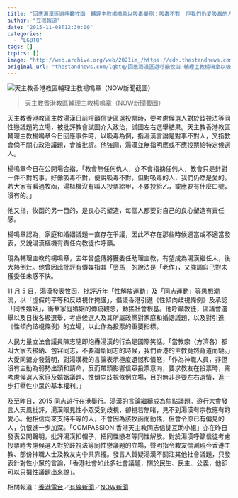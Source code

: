 ```yaml
---
title: "回應湯漢區選呼籲牧函　輔理主教楊鳴章以吸毒舉例：吸毒不對　但我們仍愛吸毒的人"
author: "立場報道"
date: "2015-11-08T12:30:00"
categories:
  - "LGBTQ"
tags: []
topics: []
image: "http://web.archive.org/web/2021im_/https://cdn.thestandnews.com/media/photos/cache/Screen20Shot202015-11-0820at2012.13.1120PM_U2mHb_1200x0.png"
original_url: "thestandnews.com/lgbtq/回應湯漢區選呼籲牧函-輔理主教楊鳴章以吸毒舉例-吸毒不對但我們仍愛吸毒的人"
---
```

![天主教香港教區輔理主教楊鳴章（NOW新聞截圖）](http://web.archive.org/web/2021im_/https://cdn.thestandnews.com/media/photos/cache/Screen20Shot202015-11-0820at2012.13.1120PM_U2mHb_1200x0.png)

> 天主教香港教區輔理主教楊鳴章（NOW新聞截圖）

天主教香港教區主教湯漢日前呼籲信徒區選投票時，要考慮候選人對於歧視法等同性戀議題的立場，被批評教會試圖介入政治，試圖左右選舉結果。天主教香港教區輔理主教楊鳴章今日回應事件時，以吸毒為例，指湯漢言論是對事不對人，又指教會倘不關心政治議題，會被批評。他強調，湯漢並無指明應或不應投票給特定候選人。

楊鳴章今日在公開場合指，「教會無任何仇人，亦不會指摘任何人，教會只是針對一件不對的事，好像吸毒不對，便說吸毒不對，但對吸毒的人，我們仍然是愛的。若大家有看過牧函，湯樞機沒有叫人投票給甲，不要投給乙，或應要有什麼口號，沒有的。」

他又指，牧函的另一目的，是良心的塑造，每個人都要對自己的良心塑造有責任感。

楊鳴章認為，家庭和婚姻議題一直存在爭議，因此不存在那些時候適當或不適當發表，又說湯漢樞機有責任向教徒作呼籲。

現為輔理主教的楊鳴章，去年曾盛傳將獲委任助理主教，有望成為湯漢繼任人，後大熱倒灶。他曾因此批評有傳媒指其「墮馬」的說法是「老作」，又強調自己對未獲委任未感不快。

11 月 5 日，湯漢發表牧函，批評近年「性解放運動」及「同志運動」等思想潮流，以「虛假的平等和反歧視作掩護」，倡議香港引進《性傾向歧視條例》及承認「同性婚姻」，衝擊家庭婚姻的傳統觀念，動搖社會根基。他呼籲教徒，區議會選舉以及日後各級選舉，考慮候選人及其所屬政黨對家庭和婚姻議題，以及對引進《性傾向歧視條例》的立場，以此作為投票的重要指標。 

人民力量立法會議員陳志隨即炮轟湯漢的行為是國際笑話。「當教宗（方濟各）都叫大家去接納、包容同志，不要論斷同志的時候，我們香港的主教竟然背道而馳。」大愛同盟亦發聲明，對湯漢機的言論表示極度遺憾和憤怒，「作為神職人員，非但沒有主動為弱勢出頭和請命，反而帶頭影響信眾投票意向，要求教友在投票時，需考慮候選人家庭及婚姻議題、性傾向歧視條例立場，目的無非是要左右選情，進一步打壓性小眾的基本權利。」

及至昨日，2015 同志遊行在港舉行。湯漢的言論繼續成為焦點議題。遊行大會發言人天風批評，湯漢眼見性小眾受到歧視，卻視若無睹，見不到湯漢有宗教應有的愛心。他相信向來支持平等的人，不會因為該牧函而動搖，但會令原已有偏見的人，仇恨進一步加深。「COMPASSION 香港天主教同志信徒互助小組」亦在昨日發表公開聲明，批評湯漢扣帽子，把同性戀者等同性解放。對於湯漢呼籲信徒考慮投票時考慮候選人對於歧視法等同性戀議題的立場，聲明指令教友惴測現今香港主教、部份神職人士及教友向中共靠攏。發言人質疑湯漢不關注其他社會議題，只發表針對性小眾的言論，「香港社會如此多社會議題，關於民生、民主、公義，他卻可以只攞性議題出來說」。

相關報道：[香港電台](http://web.archive.org/web/20210628123733/http://news.rthk.hk/rthk/ch/component/k2/1222344-20151108.htm?spTabChangeable=0)／[有線新聞](http://web.archive.org/web/20210628123733/http://cablenews.i-cable.com/ci/index.php/VideoPage/news/469935/%E5%8D%B3%E6%99%82%E6%96%B0%E8%81%9E/%E6%A5%8A%E9%B3%B4%E7%AB%A0%E4%BB%A5%E5%90%B8%E6%AF%92%E7%82%BA%E4%BE%8B%E8%A7%A3%E9%87%8B%E6%B9%AF%E6%BC%A2%E7%89%A7%E5%87%BD)／[NOW新聞](http://web.archive.org/web/20210628123733/http://news.now.com/home/local/player?newsId=157193)